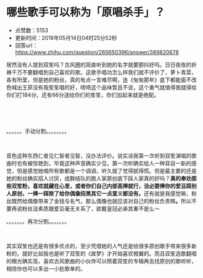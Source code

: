 # 哪些歌手可以称为「原唱杀手」？
- 点赞数：5153
- 更新时间：2018年05月14日04时25分52秒
- 回答url：https://www.zhihu.com/question/265650396/answer/389820678
<body>
 <p data-pid="xW6ylPjq">居然没有人提到双笙吗？古风圈的简直听到她的名字就要颤抖好吗。日日夜夜的祈祷千万不要翻唱到自己喜欢的歌。这歌手唱功怎么样我们就不评价了，萝卜青菜，各有所爱，但是她的粉丝，真的有点一言难尽啊，连《匆匆那年》底下都能面不改色喊出王菲没有我笙笙唱的好，啧啧这个品味暂且不说，这个勇气就值得我就得给你们打184分，还有66分送给你们的笙笙，你们加起来就是绝配。</p>
 <p class="ztext-empty-paragraph"><br></p>
 <p class="ztext-empty-paragraph"><br></p>
 <p data-pid="qDx7_MIm">。。。。。。手动分割。。。。。。。。</p>
 <p class="ztext-empty-paragraph"><br></p>
 <p data-pid="q6MHfEG4">音色这种东西仁者见仁智者见智，没办法评价。说实话我第一次听到双笙演唱的歌曲时也有被惊艳到，毕竟这种声音确实少见，第一次听确实给人一种耳目一新的感觉，但是感觉她唱所有歌都是一个调调，听久就了觉得腻得慌。但是最主要的还是她的粉丝确实招人讨厌，成群结队的跑人家原创底下踩人家真的好吗？<b>真的奉劝那些双笙粉，喜欢就藏在心里，或者你们自己内部高捧就行，没必要捧你的爱豆踩别人原创，一捧一踩除了给你偶像招黑其它一点意义都没有。</b>还有就是我感觉嘛，粉丝既然给偶像带来了金钱与名气，那么偶像也就应该对自己的粉丝负责嘛<b>。</b>所以不要再说粉丝没素质跟爱豆毫无关系了，欲戴皇冠必承其重不是么～</p>
 <p data-pid="cBUBzrae">。。。。。。。再次分割。。。。。。。</p>
 <p class="ztext-empty-paragraph"><br></p>
 <p data-pid="T6kitfGY">其实双笙也还是有很多优点的，至少凭借她的人气还是给很多原创歌手带来很多新粉的，就好比如我也是听了双笙的《故梦》才开始喜欢橙翼的。而且双笙选歌翻唱的眼光确实高，喜欢古风歌曲的小伙伴可以照着双笙的专辑再去找原创的歌听听，相信你也可以多出一小批歌单的。</p>
</body>